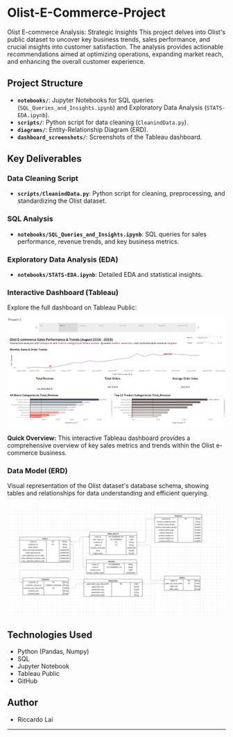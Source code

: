 # Olist-E-Commerce-Project
Olist E-commerce Analysis: Strategic Insights This project delves into Olist's public dataset to uncover key business trends, sales performance, and crucial insights into customer satisfaction. The analysis provides actionable recommendations aimed at optimizing operations, expanding market reach, and enhancing the overall customer experience.


## Project Structure

-   **`notebooks/`**: Jupyter Notebooks for SQL queries (`SQL_Queries_and_Insights.ipynb`) and Exploratory Data Analysis (`STATS-EDA.ipynb`).
-   **`scripts/`**: Python script for data cleaning (`CleanindData.py`).
-   **`diagrams/`**: Entity-Relationship Diagram (ERD).
-   **`dashboard_screenshots/`**: Screenshots of the Tableau dashboard.

## Key Deliverables

### Data Cleaning Script

-   **`scripts/CleanindData.py`**: Python script for cleaning, preprocessing, and standardizing the Olist dataset.

### SQL Analysis

-   **`notebooks/SQL_Queries_and_Insights.ipynb`**: SQL queries for sales performance, revenue trends, and key business metrics.

### Exploratory Data Analysis (EDA)

-   **`notebooks/STATS-EDA.ipynb`**: Detailed EDA and statistical insights.

### Interactive Dashboard (Tableau)

Explore the full dashboard on Tableau Public:

[![Tableau Dashboard Screenshot](dashboard_screenshots/Dash1.png)](https://public.tableau.com/app/profile/riccardo.lai/viz/OlistE-CommerceProject_17534553194270/Project1)

**Quick Overview:** This interactive Tableau dashboard provides a comprehensive overview of key sales metrics and trends within the Olist e-commerce business.

### Data Model (ERD)

Visual representation of the Olist dataset's database schema, showing tables and relationships for data understanding and efficient querying.

![Olist ERD](Diagram-EDR/ERD_PROJECT1.png)

## Technologies Used

-   Python (Pandas, Numpy)
-   SQL
-   Jupyter Notebook
-   Tableau Public
-   GitHub

## Author

-   Riccardo Lai 

---
